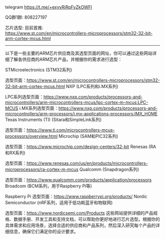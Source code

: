 telegram
https://t.me/+exyvRiRpFvZkOWFl

QQ群1群:
808227197


芯片选型:
目前首推:  
https://www.st.com/en/microcontrollers-microprocessors/stm32-32-bit-arm-cortex-mcus.html

----

以下是一些主要的ARM芯片供应商及其选型页面的网址，你可以通过这些网站详细了解各供应商的ARM芯片产品，并根据你的需求进行选型：

STMicroelectronics (STM32系列)

选型页面：https://www.st.com/en/microcontrollers-microprocessors/stm32-32-bit-arm-cortex-mcus.html
NXP (LPC系列和i.MX系列)

LPC系列选型页面：https://www.nxp.com/products/processors-and-microcontrollers/arm-microcontrollers-mcus/lpc-cortex-m-mcus:LPC-MCUS
i.MX系列选型页面：https://www.nxp.com/products/processors-and-microcontrollers/arm-processors/i.mx-applications-processors:IMX_HOME
Texas Instruments (TI) (Sitara和SimpleLink系列)

选型页面：https://www.ti.com/microcontrollers-mcus-processors/overview.html
Microchip (SAM和PIC32系列)

选型页面：https://www.microchip.com/design-centers/32-bit
Renesas (RA和RX系列)

选型页面：https://www.renesas.com/us/en/products/microcontrollers-microprocessors/ra-cortex-m-mcus
Qualcomm (Snapdragon系列)

选型页面：https://www.qualcomm.com/products/application/processors
Broadcom (BCM系列，用于Raspberry Pi等)

Raspberry Pi 选型页面：https://www.raspberrypi.org/products/
Nordic Semiconductor (nRF系列，适用于低功耗蓝牙和物联网)

选型页面：https://www.nordicsemi.com/Products
这些网站提供详细的产品规格、数据手册、开发工具和支持文档，可以帮助你更好地进行芯片选型。根据你的具体需求和应用场景，选择合适的供应商和产品系列，然后深入研究每个产品的详细信息，确保它们满足你的设计要求。
